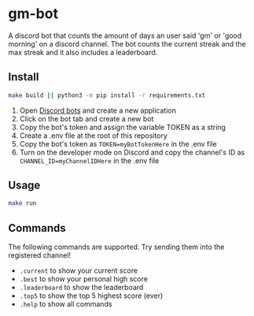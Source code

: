 # gm-bot

A discord bot that counts the amount of days an user said 'gm' or 'good morning' on a discord channel. The bot counts the current streak and the max streak and it also includes a leaderboard.

## Install

```sh
make build || python3 -m pip install -r requirements.txt
```

1. Open [Discord bots](https://discord.com/developers/docs) and create a new application
2. Click on the bot tab and create a new bot
3. Copy the bot's token and assign the variable TOKEN as a string
4. Create a .env file at the root of this repository
5. Copy the bot's token as `TOKEN=myBotTokenHere` in the .env file
6. Turn on the developer mode on Discord and copy the channel's ID as `CHANNEL_ID=myChannelIDHere` in the .env file

## Usage

```sh
make run
```

## Commands

The following commands are supported. Try sending them into the registered channel!

- `.current` to show your current score
- `.best` to show your personal high score
- `.leaderboard` to show the leaderboard
- `.top5` to show the top 5 highest score (ever)
- `.help` to show all commands
